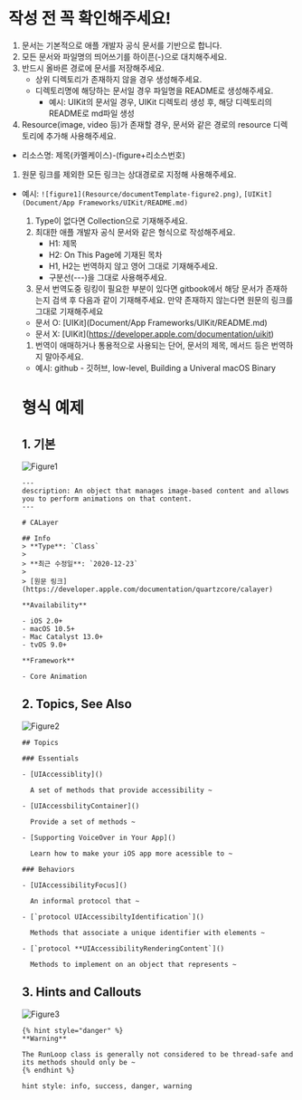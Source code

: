 # 작성 전 꼭 확인해주세요!

1. 문서는 기본적으로 애플 개발자 공식 문서를 기반으로 합니다.
2. 모든 문서와 파일명의 띄어쓰기를 하이픈(-)으로 대치해주세요.
3. 반드시 올바른 경로에 문서를 저장해주세요.
   - 상위 디렉토리가 존재하지 않을 경우 생성해주세요.
   - 디렉토리명에 해당하는 문서일 경우 파일명을 README로 생성해주세요.
     - 예시: UIKit의 문서일 경우, UIKit 디렉토리 생성 후, 해당 디렉토리의 README로 md파일 생성
4. Resource(image, video 등)가 존재할 경우, 문서와 같은 경로의 resource 디렉토리에 추가해 사용해주세요.

- 리소스명: 제목(카멜케이스)-(figure+리소스번호)

1. 원문 링크를 제외한 모든 링크는 상대경로로 지정해 사용해주세요.

- 예시: `![figure1](Resource/documentTemplate-figure2.png)`, `[UIKit](Document/App Frameworks/UIKit/README.md)`

  1. Type이 없다면 Collection으로 기재해주세요.
  2. 최대한 애플 개발자 공식 문서와 같은 형식으로 작성해주세요.
     - H1: 제목
     - H2: On This Page에 기재된 목차
     - H1, H2는 번역하지 않고 영어 그대로 기재해주세요.
     - 구분선(---)을 그대로 사용해주세요.
  3. 문서 번역도중 링킹이 필요한 부분이 있다면 gitbook에서 해당 문서가 존재하는지 검색 후 다음과 같이 기재해주세요. 만약 존재하지 않는다면 원문의 링크를 그대로 기재해주세요

  - 문서 O: \[UIKit](Document/App Frameworks/UIKit/README.md)
  - 문서 X: \[UIKit](https://developer.apple.com/documentation/uikit)

  1. 번역이 애매하거나 통용적으로 사용되는 단어, 문서의 제목, 메서드 등은 번역하지 말아주세요.

  - 예시: github - 깃허브, low-level, Building a Univeral macOS Binary

  

  # 형식 예제

  ## 1. 기본

  ![Figure1](file:///Users/daeunkim/Documents/GitHub/ADD-KR/Resource/readme-figure1.png?lastModify=1610540625)

  ```
  ---
  description: An object that manages image-based content and allows you to perform animations on that content.
  ---
  
  # CALayer
  
  ## Info
  > **Type**: `Class`
  >
  > **최근 수정일**: `2020-12-23`
  >
  > [원문 링크](https://developer.apple.com/documentation/quartzcore/calayer)
  
  **Availability**
  
  - iOS 2.0+
  - macOS 10.5+
  - Mac Catalyst 13.0+
  - tvOS 9.0+
  
  **Framework**
  
  - Core Animation
  
  ```

  

  ## 2. Topics, See Also

  ![Figure2](file:///Users/daeunkim/Documents/GitHub/ADD-KR/Resource/readme-figure2.png?lastModify=1610540625)

  ```
  ## Topics
  
  ### Essentials
  
  - [UIAccessiblity]()
  
    A set of methods that provide accessibility ~
  
  - [UIAccessbilityContainer]()
  
    Provide a set of methods ~ 
  
  - [Supporting VoiceOver in Your App]()
  
    Learn how to make your iOS app more acessible to ~
  
  ### Behaviors
  
  - [UIAccessibilityFocus]()
  
    An informal protocol that ~
  
  - [`protocol UIAccessibiltyIdentification`]()
  
    Methods that associate a unique identifier with elements ~
  
  - [`protocol **UIAccessibilityRenderingContent`]()
  
    Methods to implement on an object that represents ~
  ```

  

  ## 3. Hints and Callouts

  ![Figure3](file:///Users/daeunkim/Documents/GitHub/ADD-KR/Resource/readme-figure3.png?lastModify=1610540625)

  ```
  {% hint style="danger" %}
  **Warning**
  
  The RunLoop class is generally not considered to be thread-safe and its methods should only be ~
  {% endhint %}
  
  hint style: info, success, danger, warning
  ```

  